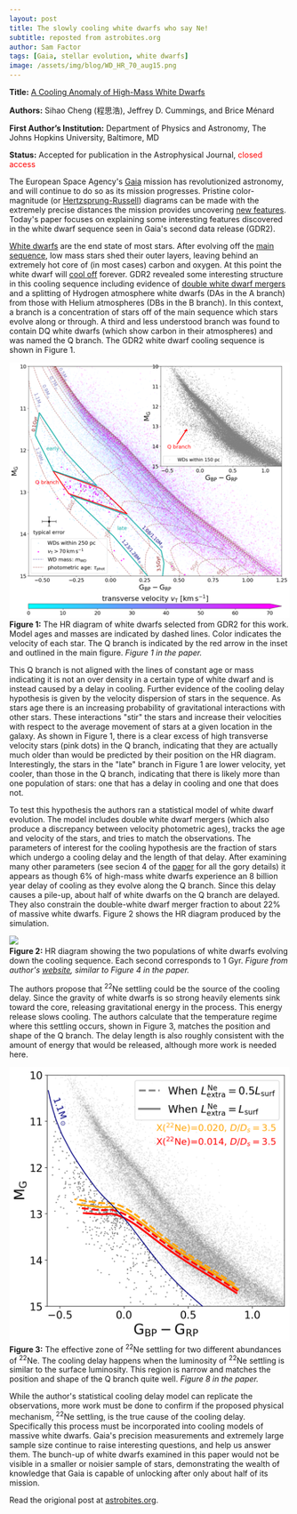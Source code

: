 ```yaml
---
layout: post
title: The slowly cooling white dwarfs who say Ne!
subtitle: reposted from astrobites.org
author: Sam Factor
tags: [Gaia, stellar evolution, white dwarfs]
image: /assets/img/blog/WD_HR_70_aug15.png
---
```

<strong>Title:</strong>&nbsp;<a href="https://arxiv.org/abs/1905.12710">A Cooling Anomaly of High-Mass White Dwarfs</a>

<strong>Authors:</strong> Sihao Cheng (程思浩), Jeffrey D. Cummings, and Brice Ménard

<strong>First Author’s Institution:</strong>&nbsp;Department of Physics and Astronomy, The Johns Hopkins University, Baltimore, MD

<strong>Status:</strong>&nbsp;Accepted for publication in the Astrophysical Journal, <span style="font-weight: 400; color: #ff0000;">closed access</span>

The European Space Agency's <a href="https://sci.esa.int/web/gaia">Gaia</a> mission has revolutionized astronomy, and will continue to do so as its mission progresses. Pristine color-magnitude (or <a href="https://sci.esa.int/web/gaia/-/60198-gaia-hertzsprung-russell-diagram">Hertzsprung-Russell</a>) diagrams can be made with the extremely precise distances the mission provides uncovering <a href="https://astrobites.org/2018/10/23/mind-the-gaia-gap/">new features</a>. Today's paper focuses on explaining some interesting features discovered in the white dwarf sequence seen in Gaia's second data release (GDR2).

<a href="https://imagine.gsfc.nasa.gov/science/objects/dwarfs2.html">White dwarfs</a> are the end state of most stars. After evolving off the <a href="https://en.wikipedia.org/wiki/Main_sequence">main sequence</a>, low mass stars shed their outer layers, leaving behind an extremely hot core of (in most cases) carbon and oxygen. At this point the white dwarf will <a href="https://en.wikipedia.org/wiki/White_dwarf#Radiation_and_cooling">cool off</a> forever. GDR2 revealed some interesting structure in this cooling sequence including evidence of <a href="https://astrobites.org/2018/05/24/gaia_14000_white_dwarfs/">double white dwarf mergers</a> and a splitting of Hydrogen atmosphere white dwarfs (DAs in the A branch) from those with Helium atmospheres (DBs in the B branch). In this context, a branch is a concentration of stars off of the main sequence which stars evolve along or through. A third and less understood branch was found to contain DQ white dwarfs (which show carbon in their atmospheres) and was named the Q branch. The GDR2 white dwarf cooling sequence is shown in Figure 1.

<div class="img">
<img src="/assets/img/blog/WD_HR_70_aug15.png">
<div class="caption"><strong>Figure 1:</strong> The HR diagram of white dwarfs selected from GDR2 for this work. Model ages and masses are indicated by dashed lines. Color indicates the velocity of each star. The Q branch is indicated by the red arrow in the inset and outlined in the main figure. <em>Figure 1 in the paper.</em></div>
</div>

This Q branch is not aligned with the lines of constant age or mass indicating it is not an over density in a certain type of white dwarf and is instead caused by a delay in cooling. Further evidence of the cooling delay hypothesis is given by the velocity dispersion of stars in the sequence. As stars age there is an increasing probability of gravitational interactions with other stars. These interactions "stir" the stars and increase their velocities with respect to the average movement of stars at a given location in the galaxy. As shown in Figure 1, there is a clear excess of high transverse velocity stars (pink dots) in the Q branch, indicating that they are actually much older than would be predicted by their position on the HR diagram. Interestingly, the stars in the "late" branch in Figure 1 are lower velocity, yet cooler, than those in the Q branch, indicating that there is likely more than one population of stars: one that has a delay in cooling and one that does not.

To test this hypothesis the authors ran a statistical model of white dwarf evolution. The model includes double white dwarf mergers (which also produce a discrepancy between velocity photometric ages), tracks the age and velocity of the stars, and tries to match the observations. The parameters of interest for the cooling hypothesis are the fraction of stars which undergo a cooling delay and the length of that delay. After examining many other parameters (see secion 4 of the <a href="https://arxiv.org/abs/1905.12710">paper</a> for all the gory details) it appears as though 6% of high-mass white dwarfs experience an 8 billion year delay of cooling as they evolve along the Q branch. Since this delay causes a pile-up, about half of white dwarfs on the Q branch are delayed. They also constrain the double-white dwarf merger fraction to about 22% of massive white dwarfs. Figure 2 shows the HR diagram produced by the simulation.

<div class="img">
<img src="/assets/img/images/blog/gif_two_pops.gif">
<div class="caption"><strong>Figure 2:</strong> HR diagram showing the two populations of white dwarfs evolving down the cooling sequence. Each second corresponds to 1 Gyr. <em>Figure from author's <a href="https://pages.jh.edu/~scheng40/Qbranch/index.html">website</a>, similar to Figure 4 in the paper.</em></div>
</div>

The authors propose that <sup>22</sup>Ne settling could be the source of the cooling delay. Since the gravity of white dwarfs is so strong heavily elements sink toward the core, releasing gravitational energy in the process. This energy release slows cooling. The authors calculate that the temperature regime where this settling occurs, shown in Figure 3, matches the position and shape of the Q branch. The delay length is also roughly consistent with the amount of energy that would be released, although more work is needed here.

<div class="img">
<img src="/assets/img/blog/22Ne_aug20.png">
<div class="caption"><strong>Figure 3:</strong>  The effective zone of <sup>22</sup>Ne settling for two different abundances of <sup>22</sup>Ne. The cooling delay happens when the luminosity of <sup>22</sup>Ne settling is similar to the surface luminosity. This region is narrow and matches the position and shape of the Q branch quite well. <em>Figure 8 in the paper.</em></div>
</div>

While the author's statistical cooling delay model can replicate the observations, more work must be done to confirm if the proposed physical mechanism, <sup>22</sup>Ne settling, is the true cause of the cooling delay. Specifically this process must be incorporated into cooling models of massive white dwarfs. Gaia's precision measurements and extremely large sample size continue to raise interesting questions, and help us answer them. The bunch-up of white dwarfs examined in this paper would not be visible in a smaller or noisier sample of stars, demonstrating the wealth of knowledge that Gaia is capable of unlocking after only about half of its mission.

Read the origional post at [astrobites.org](https://astrobites.org/2019/11/12/the-slowly-cooling-white-dwarfs-who-say-ne/).
